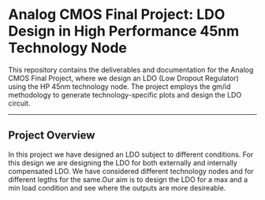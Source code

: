 # Analog CMOS Final Project: LDO Design in High Performance 45nm Technology Node

This repository contains the deliverables and documentation for the Analog CMOS Final Project, where we design an LDO (Low Dropout Regulator) using the HP 45nm technology node. The project employs the gm/id methodology to generate technology-specific plots and design the LDO circuit.

---

## Project Overview

In this project we have designed an LDO subject to different conditions. For this design we are designing the LDO for both externally and internally compensated LDO. We have considered different technology nodes and for different legths for the same.Our aim is to design the LDO for a max and a min load condition and see where the outputs are more desireable.

